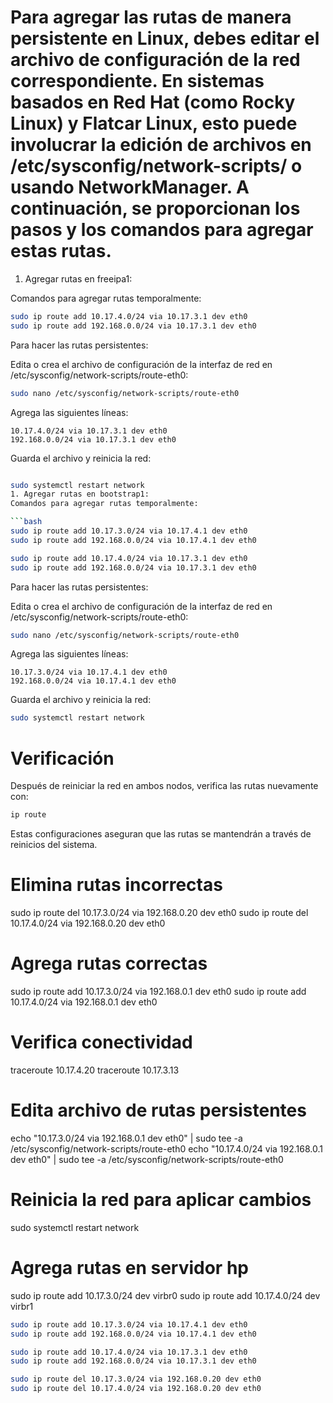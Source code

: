 # Para agregar las rutas de manera persistente en Linux, debes editar el archivo de configuración de la red correspondiente. En sistemas basados en Red Hat (como Rocky Linux) y Flatcar Linux, esto puede involucrar la edición de archivos en /etc/sysconfig/network-scripts/ o usando NetworkManager. A continuación, se proporcionan los pasos y los comandos para agregar estas rutas.

1. Agregar rutas en freeipa1:

Comandos para agregar rutas temporalmente:

```bash
sudo ip route add 10.17.4.0/24 via 10.17.3.1 dev eth0
sudo ip route add 192.168.0.0/24 via 10.17.3.1 dev eth0
```

Para hacer las rutas persistentes:

Edita o crea el archivo de configuración de la interfaz de red en /etc/sysconfig/network-scripts/route-eth0:

```bash
sudo nano /etc/sysconfig/network-scripts/route-eth0
```

Agrega las siguientes líneas:

```plaintext
10.17.4.0/24 via 10.17.3.1 dev eth0
192.168.0.0/24 via 10.17.3.1 dev eth0
```
Guarda el archivo y reinicia la red:

```bash

sudo systemctl restart network
1. Agregar rutas en bootstrap1:
Comandos para agregar rutas temporalmente:

```bash
sudo ip route add 10.17.3.0/24 via 10.17.4.1 dev eth0
sudo ip route add 192.168.0.0/24 via 10.17.4.1 dev eth0
```


```bash
sudo ip route add 10.17.4.0/24 via 10.17.3.1 dev eth0
sudo ip route add 192.168.0.0/24 via 10.17.3.1 dev eth0
```


Para hacer las rutas persistentes:

Edita o crea el archivo de configuración de la interfaz de red en /etc/sysconfig/network-scripts/route-eth0:

```bash
sudo nano /etc/sysconfig/network-scripts/route-eth0
```
Agrega las siguientes líneas:

```plaintext
10.17.3.0/24 via 10.17.4.1 dev eth0
192.168.0.0/24 via 10.17.4.1 dev eth0
```
Guarda el archivo y reinicia la red:

```bash
sudo systemctl restart network
```
# Verificación

Después de reiniciar la red en ambos nodos, verifica las rutas nuevamente con:

```bash
ip route
```

Estas configuraciones aseguran que las rutas se mantendrán a través de reinicios del sistema.

# Elimina rutas incorrectas
sudo ip route del 10.17.3.0/24 via 192.168.0.20 dev eth0
sudo ip route del 10.17.4.0/24 via 192.168.0.20 dev eth0

# Agrega rutas correctas
sudo ip route add 10.17.3.0/24 via 192.168.0.1 dev eth0
sudo ip route add 10.17.4.0/24 via 192.168.0.1 dev eth0

# Verifica conectividad
traceroute 10.17.4.20
traceroute 10.17.3.13

# Edita archivo de rutas persistentes
echo "10.17.3.0/24 via 192.168.0.1 dev eth0" | sudo tee -a /etc/sysconfig/network-scripts/route-eth0
echo "10.17.4.0/24 via 192.168.0.1 dev eth0" | sudo tee -a /etc/sysconfig/network-scripts/route-eth0

# Reinicia la red para aplicar cambios
sudo systemctl restart network



# Agrega rutas en servidor hp


sudo ip route add 10.17.3.0/24 dev virbr0
sudo ip route add 10.17.4.0/24 dev virbr1




```bash
sudo ip route add 10.17.3.0/24 via 10.17.4.1 dev eth0
sudo ip route add 192.168.0.0/24 via 10.17.4.1 dev eth0
```


```bash
sudo ip route add 10.17.4.0/24 via 10.17.3.1 dev eth0
sudo ip route add 192.168.0.0/24 via 10.17.3.1 dev eth0
```

```bash
sudo ip route del 10.17.3.0/24 via 192.168.0.20 dev eth0
sudo ip route del 10.17.4.0/24 via 192.168.0.20 dev eth0
```

